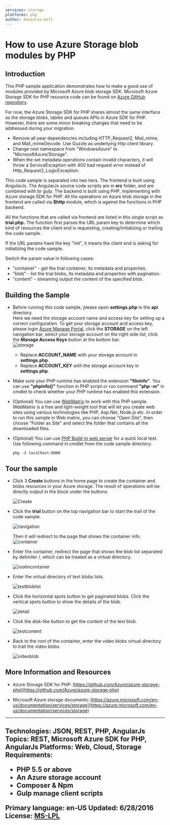 ```yaml
---
services: storage
platforms: php
author: danielxu-msft
---
```


# How to use Azure Storage blob modules by PHP

## Introduction
This PHP sample application demonstrates how to make a good use of modules provided by Microsoft Azure blob storage SDK. Microsoft Azure Storage SDK for PHP resource code can be found on [Azure GitHub repository](https://github.com/Azure/azure-storage-php).

For now, the Azure Storage SDK for PHP shares almost the same interface as the storage blobs, tables and queues APIs in Azure SDK for PHP. However, there are some minor breaking changes that need to be addressed during your migration.


- Remove all pear dependencies including HTTP\_Request2, Mail\_mime, and Mail\_mimeDecode. Use Guzzle as underlying http client library.
- Change root namespace from "WindowsAzure" to "MicrosoftAzure/Storage".
- When the set metadata operations contain invalid characters, it will throw a ServiceException with 400 bad request error instead of Http\_Request2\_LogicException.

This code sample is separated into two tiers. The frontend is built using AngularJs. The AngularJs source code scripts are in __src__ folder, and are combined with br gulp. The backend is built using PHP, implementing with Azure storage SDK for PHP. All the operations on Azure blob storage in the frontend are called via __$http__ module, which is against the functions in PHP backend.

All the functions that are called via frontend are listed in this single script as __trial.php.__ The function first parses the URL param key to determine which kind of resources the client end is requesting, creating/initializing or trailing the code sample.

If the URL params have the key "init", it means the client end is asking for initializing the code sample.

Switch the param value in following cases:  

- "container" - get the trial container, its metadata and properties.
- "blob" - list the trial blobs, its metadata and properties with pagination.
- "content" - streaming output the content of the specified blob.

## Building the Sample

- Before running this code sample, please open __settings.php__ in the __api__ directory.  
Here we need the storage account name and access key for setting up a correct configuration. To get your storage account and access key, please login [Azure Manage Portal](https://manage.windowsazure.com/), click the __STORAGE__ on the left navigation bar, select your storage account on the right side list, click the __Manage Access Keys__ button at the bottom bar.  
	![storage](./Images/storage.PNG)

  - Replace __ACCOUNT\_NAME__ with your storage account in __settings.php__.
  - Replace __ACCOUNT\_KEY__ with the storage account key in __settings.php__.
- Make sure your PHP runtime has enabled the extension __"fileinfo"__. You can use __"phpinfo()"__ function in PHP script or run command __"php -m"__ in cmdlet to check whether your PHP runtime has enabled this extension.
- (Optional) You can use [WebMatrix](http://www.microsoft.com/web/webmatrix/) to work with this PHP sample. WebMatrix is a free and light-weight tool that will let you create web sites using various technologies like PHP, Asp.Net, Node.js etc. In order to run this sample in Web matrix, you can choose "Open Site", then choose "Folder as Site" and select the folder that contains all the downloaded files.
- (Optional) You can use [PHP Build-in web server](http://php.net/manual/en/features.commandline.webserver.php) for a quick local test. Use following command in cmdlet from the code sample directory:

	`php -S localhost:8000`

## Tour the sample

- Click 3 __Create__ buttons in the home page to create the container and blobs resources in your Azure storage. The result of operations will be directly output in the block under the buttons:

	![Create](./Images/Create.PNG)

- Click the __trial__ button on the top navigation bar to start the trail of the code sample.

	![navigation](./Images/navigationbar.PNG)

	Then it will redirect to the page that shows the container info.  
	![container](./Images/container.PNG) 

- Enter the container, redirect the page that shows the blob list separated by delimiter /, which can be treated as a virtual directory.

	![rootincontainer](./Images/rootincontainer.PNG)

- Enter the virtual directory of text blobs lists.

	![testbloblist](./Images/testbloblist.PNG)

- Click the horizontal spots button to get paginated blobs. Click the vertical spots button to show the details of the blob.

	![detail](./Images/testblobdetail.PNG)

- Click the disk-like button to get the content of the text blob.

	![testcontent](./Images/testcontent.PNG)

- Back to the root of the container, enter the video blobs virtual directory to trail the video blobs.

	![videoblob](./Images/videoblobdetail.PNG) 

## More Information and Resources

- Azure Storage SDK for PHP: [https://github.com/Azure/azure-storage-php](https://github.com/Azure/azure-storage-php)

- Microsoft Azure storage documents: [https://azure.microsoft.com/en-us/documentation/services/storage](https://azure.microsoft.com/en-us/documentation/services/storage)


---
Technologies: JSON, REST, PHP, AngularJs
Topics: REST, Microsoft Azure SDK for PHP, AngularJs
Platforms: Web, Cloud, Storage
Requirements: <ul><li>PHP 5.5 or above</li><li>An Azure storage account</li><li>Composer & Npm</li><li>Gulp manage client scripts</li></ul>
Primary language: en-US
Updated: 6/28/2016
License: <a href="./license.rtf">MS-LPL</a>
---
